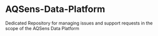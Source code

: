 # AQSens-Data-Platform
Dedicated Repository for managing issues and support requests in the scope of the AQSens Data Platform
